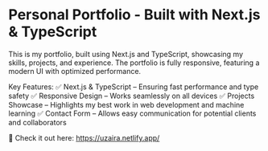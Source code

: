 # Personal Portfolio - Built with Next.js & TypeScript 
This is my portfolio, built using Next.js and TypeScript, showcasing my skills, projects, and experience. The portfolio is fully responsive, featuring a modern UI with optimized performance.

Key Features:
✅ Next.js & TypeScript – Ensuring fast performance and type safety
✅ Responsive Design – Works seamlessly on all devices
✅ Projects Showcase – Highlights my best work in web development and machine learning
✅ Contact Form – Allows easy communication for potential clients and collaborators

🚀 Check it out here: https://uzaira.netlify.app/

